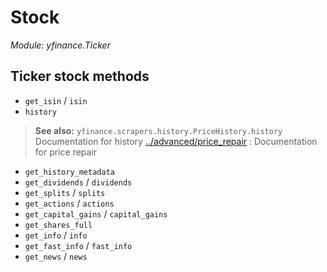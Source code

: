# Stock

_Module: yfinance.Ticker_

## Ticker stock methods

- `get_isin` / `isin`
- `history`

> **See also:** `yfinance.scrapers.history.PriceHistory.history` Documentation for history [../advanced/price_repair](../advanced/price_repair.md) :   Documentation for price repair

- `get_history_metadata`
- `get_dividends` / `dividends`
- `get_splits` / `splits`
- `get_actions` / `actions`
- `get_capital_gains` / `capital_gains`
- `get_shares_full`
- `get_info` / `info`
- `get_fast_info` / `fast_info`
- `get_news` / `news`

